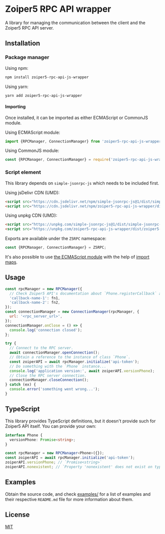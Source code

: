 # Zoiper5 RPC API wrapper

A library for managing the communication between the client and the Zoiper5 RPC API server.

## Installation

### Package manager

Using npm:

```sh
npm install zoiper5-rpc-api-js-wrapper
```

Using yarn:

```sh
yarn add zoiper5-rpc-api-js-wrapper
```

#### Importing

Once installed, it can be imported as either ECMAScript or CommonJS module.

Using ECMAScript module:

```js
import {RPCManager, ConnectionManager} from 'zoiper5-rpc-api-js-wrapper';
```

Using CommonJS module:

```js
const {RPCManager, ConnectionManager} = require('zoiper5-rpc-api-js-wrapper');
```

### Script element

This library depends on `simple-jsonrpc-js` which needs to be included first.

Using jsDelivr CDN (UMD):

```html
<script src="https://cdn.jsdelivr.net/npm/simple-jsonrpc-js@1/dist/simple-jsonrpc-js.min.js"></script>
<script src="https://cdn.jsdelivr.net/npm/zoiper5-rpc-api-js-wrapper/dist/zoiper5-rpc-api-js-wrapper.umd.js"></script>
```

Using unpkg CDN (UMD):

```html
<script src="https://unpkg.com/simple-jsonrpc-js@1/dist/simple-jsonrpc-js.min.js"></script>
<script src="https://unpkg.com/zoiper5-rpc-api-js-wrapper/dist/zoiper5-rpc-api-js-wrapper.umd.js"></script>
```

Exports are available under the `Z5RPC` namespace:

```js
const {RPCManager, ConnectionManager} = Z5RPC;
```

It's also possible to use [the ECMAScript module](dist/zoiper5-rpc-api-js-wrapper.esm.js) with the help of [import maps](https://github.com/WICG/import-maps).

## Usage

```js
const rpcManager = new RPCManager({
  // Check Zoiper5 API's documentation about `Phone.registerCallback` and `Callbacks` for more information on callback names and signatures.
  'callback-name-1': fn1,
  'callback-name-2': fn2,
});
const connectionManager = new ConnectionManager(rpcManager, {
  url: '<rpc_server_url>',
});
connectionManager.onClose = () => {
  console.log('connection closed');
};

try {
  // Connect to the RPC server.
  await connectionManager.openConnection();
  // Obtain a reference to the instance of class `Phone`.
  const zoiperAPI = await rpcManager.initialize('api-token');
  // Do something with the `Phone` instance...
  console.log('application version:', await zoiperAPI.versionPhone);
  // Close the RPC server connection.
  connectionManager.closeConnection();
} catch (ex) {
  console.error('something went wrong...');
}
```

## TypeScript

This library provides TypeScript definitions, but it doesn't provide such for Zoiper5 API itself. You can provide your own:

```ts
interface Phone {
  versionPhone: Promise<string>;
}

const rpcManager = new RPCManager<Phone>({});
const zoiperAPI = await rpcManager.initialize('api-token');
zoiperAPI.versionPhone; // `Promise<string>`
zoiperAPI.nonexistent; // `Property 'nonexistent' does not exist on type 'Phone'. ts(2339)`
```

## Examples

Obtain the source code, and check [examples/](examples/) for a list of examples and their respective `README.md` file for more information about them.

## License

[MIT](LICENSE)
